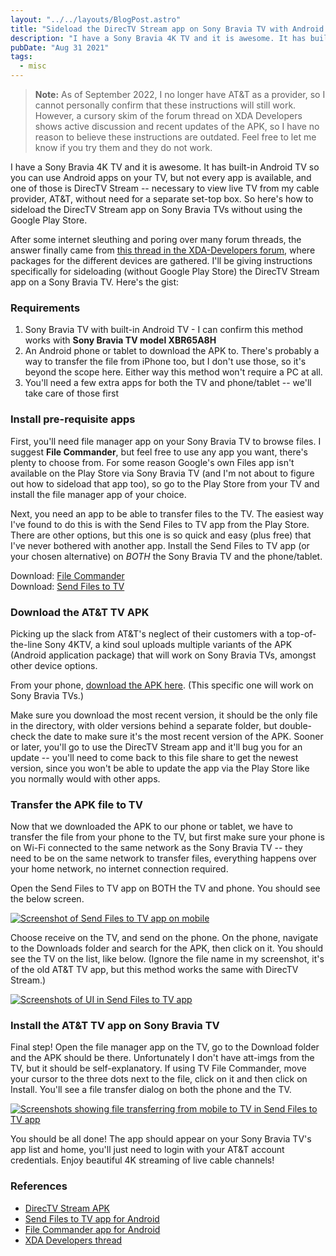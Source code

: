 ```yaml
---
layout: "../../layouts/BlogPost.astro"
title: "Sideload the DirecTV Stream app on Sony Bravia TV with Android TV"
description: "I have a Sony Bravia 4K TV and it is awesome. It has built-in Android TV so you can use Android apps on your TV, but not every app is available, and one of those is DirecTV Stream -- necessary to view live TV from my cable provider, AT&T, without need for a separate set-top box. So here's how to sideload the DirecTV Stream app on Sony Bravia TVs without using the Google Play Store."
pubDate: "Aug 31 2021"
tags:
  - misc
---
```


> **Note:** As of September 2022, I no longer have AT&T as a provider, so I cannot personally confirm that these instructions will still work. However, a cursory skim of the forum thread on XDA Developers shows active discussion and recent updates of the APK, so I have no reason to believe these instructions are outdated. Feel free to let me know if you try them and they do not work.

I have a Sony Bravia 4K TV and it is awesome. It has built-in Android TV so you can use Android apps on your TV, but not every app is available, and one of those is DirecTV Stream -- necessary to view live TV from my cable provider, AT&T, without need for a separate set-top box. So here's how to sideload the DirecTV Stream app on Sony Bravia TVs without using the Google Play Store.

After some internet sleuthing and poring over many forum threads, the answer finally came from [this thread in the XDA-Developers forum](https://forum.xda-developers.com/t/the-ultimate-at-t-tv-and-fire-tv-apk-repository.3854154/), where packages for the different devices are gathered. I'll be giving instructions specifically for sideloading (without Google Play Store) the DirecTV Stream app on a Sony Bravia TV. Here's the gist:

### Requirements

1. Sony Bravia TV with built-in Android TV - I can confirm this method works with **Sony Bravia TV model XBR65A8H**
2. An Android phone or tablet to download the APK to. There's probably a way to transfer the file from iPhone too, but I don't use those, so it's beyond the scope here. Either way this method won't require a PC at all.
3. You'll need a few extra apps for both the TV and phone/tablet -- we'll take care of those first

### Install pre-requisite apps

First, you'll need file manager app on your Sony Bravia TV to browse files. I suggest **File Commander**, but feel free to use any app you want, there's plenty to choose from. For some reason Google's own Files app isn't available on the Play Store via Sony Bravia TV (and I'm not about to figure out how to sideload that app too), so go to the Play Store from your TV and install the file manager app of your choice.

Next, you need an app to be able to transfer files to the TV. The easiest way I've found to do this is with the Send Files to TV app from the Play Store. There are other options, but this one is so quick and easy (plus free) that I've never bothered with another app. Install the Send Files to TV app (or your chosen alternative) on *BOTH* the Sony Bravia TV and the phone/tablet.

Download: [File Commander](https://play.google.com/store/apps/details?id=com.mobisystems.fileman)\
Download: [Send Files to TV](https://play.google.com/store/apps/details?id=com.yablio.sendfilestotv)

### Download the AT&T TV APK

Picking up the slack from AT&T's neglect of their customers with a top-of-the-line Sony 4KTV, a kind soul uploads multiple variants of the APK (Android application package) that will work on Sony Bravia TVs, amongst other device options.

From your phone, [download the APK here](https://www.mediafire.com/folder/ezc6ki36dp34f/Apps#jahuvrlwbro78). (This specific one will work on Sony Bravia TVs.)

Make sure you download the most recent version, it should be the only file in the directory, with older versions behind a separate folder, but double-check the date to make sure it's the most recent version of the APK. Sooner or later, you'll go to use the DirecTV Stream app and it'll bug you for an update -- you'll need to come back to this file share to get the newest version, since you won't be able to update the app via the Play Store like you normally would with other apps.

### Transfer the APK file to TV

Now that we downloaded the APK to our phone or tablet, we have to transfer the file from your phone to the TV, but first make sure your phone is on Wi-Fi connected to the same network as the Sony Bravia TV -- they need to be on the same network to transfer files, everything happens over your home network, no internet connection required.

Open the Send Files to TV app on BOTH the TV and phone. You should see the below screen.

[![Screenshot of Send Files to TV app on mobile](/img/attbravia1.jpg)](https://arieldiaz.codes/img/attbravia1.jpg)

Choose receive on the TV, and send on the phone. On the phone, navigate to the Downloads folder and search for the APK, then click on it. You should see the TV on the list, like below. (Ignore the file name in my screenshot, it's of the old AT&T TV app, but this method works the same with DirecTV Stream.)

[![Screenshots of UI in Send Files to TV app](/img/attbravia2.jpg)](https://arieldiaz.codes/img/attbravia2.jpg)

### Install the AT&T TV app on Sony Bravia TV

Final step! Open the file manager app on the TV, go to the Download folder and the APK should be there. Unfortunately I don't have att-imgs from the TV, but it should be self-explanatory. If using TV File Commander, move your cursor to the three dots next to the file, click on it and then click on Install. You'll see a file transfer dialog on both the phone and the TV.

[![Screenshots showing file transferring from mobile to TV in Send Files to TV app](/img/attbravia3.jpg)](https://arieldiaz.codes/img/attbravia3.jpg)

You should be all done! The app should appear on your Sony Bravia TV's app list and home, you'll just need to login with your AT&T account credentials. Enjoy beautiful 4K streaming of live cable channels!

### References

- [DirecTV Stream APK](https://www.mediafire.com/folder/ezc6ki36dp34f/Apps#jahuvrlwbro78)
- [Send Files to TV app for Android](https://play.google.com/store/apps/details?id=com.yablio.sendfilestotv)
- [File Commander app for Android](https://play.google.com/store/apps/details?id=com.mobisystems.fileman)
- [XDA Developers thread](https://forum.xda-developers.com/t/the-ultimate-at-t-tv-and-fire-tv-apk-repository.3854154/)
